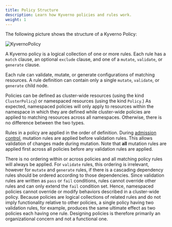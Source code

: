 ```yaml
---
title: Policy Structure
description: Learn how Kyverno policies and rules work.
weight: 1
---
```


The following picture shows the structure of a Kyverno Policy:

![KyvernoPolicy](/images/Kyverno-Policy-Structure.png)

A Kyverno policy is a logical collection of one or more rules. Each rule has a `match` clause, an optional `exclude` clause, and one of a `mutate`, `validate`, or `generate` clause.

Each rule can validate, mutate, or generate configurations of matching resources. A rule definition can contain only a single `mutate`, `validate`, or `generate` child node.

Policies can be defined as cluster-wide resources (using the kind `ClusterPolicy`) or namespaced resources (using the kind `Policy`.) As expected, namespaced policies will only apply to resources within the namespace in which they are defined while cluster-wide policies are applied to matching resources across all namespaces. Otherwise, there is no difference between the two types.

Rules in a policy are applied in the order of definition. During [admission control](https://kubernetes.io/docs/reference/access-authn-authz/extensible-admission-controllers/), mutation rules are applied before validation rules. This allows validation of changes made during mutation. Note that **all** mutation rules are applied first across all policies before any validation rules are applied.

There is no ordering within or across policies and all matching policy rules will always be applied. For `validate` rules, this ordering is irrelevant, however for `mutate` and `generate` rules, if there is a cascading dependency rules should be ordered according to those dependencies. Since validation rules are written as `pass` or `fail` conditions, rules cannot override other rules and can only extend the `fail` condition set. Hence, namespaced policies cannot override or modify behaviors described in a cluster-wide policy. Because policies are logical collections of related rules and do not imply functionality relative to other policies, a single policy having two validation rules, for example, produces the same ultimate effect as two policies each having one rule. Designing policies is therefore primarily an organizational concern and not a functional one.
